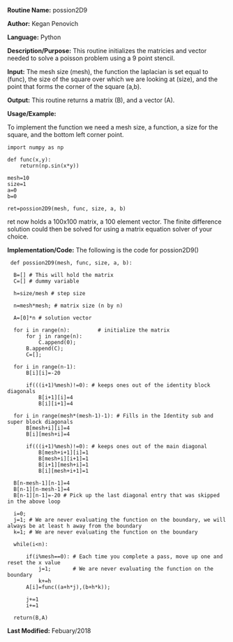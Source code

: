 **Routine Name:**           possion2D9

**Author:** Kegan Penovich

**Language:** Python

**Description/Purpose:** This routine initializes the matricies and vector needed to solve a poisson problem using a 9 point stencil. 

**Input:** The mesh size (mesh), the function the laplacian is set equal to (func), the size of the square over which we are looking at (size), and the point that forms the corner of the square (a,b).

**Output:** This routine returns a matrix (B), and a vector (A).

**Usage/Example:**

To implement the function we need a mesh size, a function, a size for the square, and the bottom left corner point.

    import numpy as np
    
    def func(x,y):
        return(np.sin(x*y))
    
    mesh=10
    size=1
    a=0
    b=0
    
    ret=possion2D9(mesh, func, size, a, b)    
    
ret now holds a 100x100 matrix, a 100 element vector. The finite difference solution could then be solved for using a matrix equation solver of your choice.    

**Implementation/Code:** The following is the code for possion2D9()

     def possion2D9(mesh, func, size, a, b):

      B=[] # This will hold the matrix
      C=[] # dummy variable

      h=size/mesh # step size

      n=mesh*mesh; # matrix size (n by n)

      A=[0]*n # solution vector                     

      for i in range(n):         # initialize the matrix
          for j in range(n):
              C.append(0);
          B.append(C);    
          C=[];

      for i in range(n-1):
          B[i][i]=-20

          if(((i+1)%mesh)!=0): # keeps ones out of the identity block diagonals
              B[i+1][i]=4
              B[i][i+1]=4

      for i in range(mesh*(mesh-1)-1): # Fills in the Identity sub and super block diagonals
          B[mesh+i][i]=4
          B[i][mesh+i]=4

          if(((i+1)%mesh)!=0): # keeps ones out of the main diagonal
              B[mesh+i+1][i]=1
              B[mesh+i][i+1]=1
              B[i+1][mesh+i]=1
              B[i][mesh+i+1]=1

      B[n-mesh-1][n-1]=4
      B[n-1][n-mesh-1]=4
      B[n-1][n-1]=-20 # Pick up the last diagonal entry that was skipped in the above loop

      i=0;
      j=1; # We are never evaluating the function on the boundary, we will always be at least h away from the boundary
      k=1; # We are never evaluating the function on the boundary

      while(i<n):

          if(i%mesh==0): # Each time you complete a pass, move up one and reset the x value
              j=1;       # We are never evaluating the function on the boundary
              k+=h
          A[i]=func((a+h*j),(b+h*k));

          j+=1
          i+=1

      return(B,A) 
   
**Last Modified:** Febuary/2018
